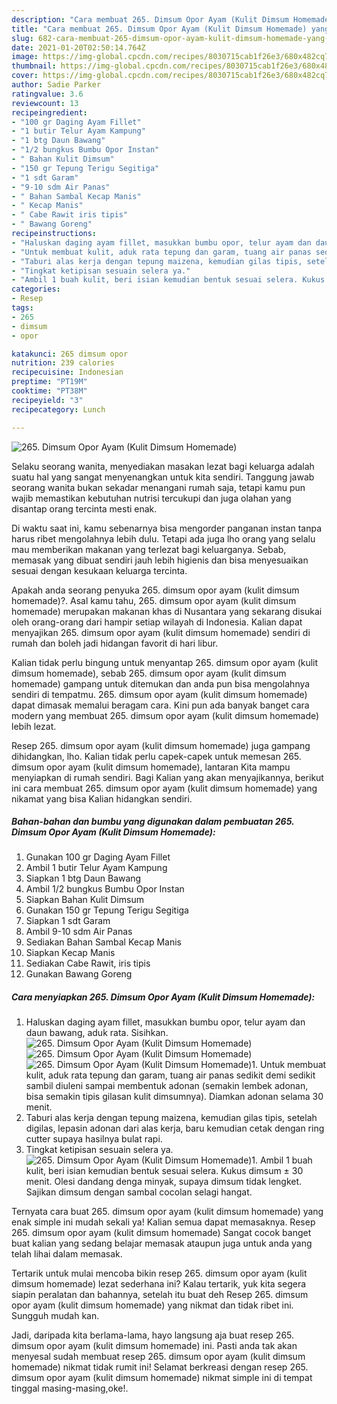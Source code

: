 ```yaml
---
description: "Cara membuat 265. Dimsum Opor Ayam (Kulit Dimsum Homemade) yang nikmat dan Mudah Dibuat"
title: "Cara membuat 265. Dimsum Opor Ayam (Kulit Dimsum Homemade) yang nikmat dan Mudah Dibuat"
slug: 682-cara-membuat-265-dimsum-opor-ayam-kulit-dimsum-homemade-yang-nikmat-dan-mudah-dibuat
date: 2021-01-20T02:50:14.764Z
image: https://img-global.cpcdn.com/recipes/8030715cab1f26e3/680x482cq70/265-dimsum-opor-ayam-kulit-dimsum-homemade-foto-resep-utama.jpg
thumbnail: https://img-global.cpcdn.com/recipes/8030715cab1f26e3/680x482cq70/265-dimsum-opor-ayam-kulit-dimsum-homemade-foto-resep-utama.jpg
cover: https://img-global.cpcdn.com/recipes/8030715cab1f26e3/680x482cq70/265-dimsum-opor-ayam-kulit-dimsum-homemade-foto-resep-utama.jpg
author: Sadie Parker
ratingvalue: 3.6
reviewcount: 13
recipeingredient:
- "100 gr Daging Ayam Fillet"
- "1 butir Telur Ayam Kampung"
- "1 btg Daun Bawang"
- "1/2 bungkus Bumbu Opor Instan"
- " Bahan Kulit Dimsum"
- "150 gr Tepung Terigu Segitiga"
- "1 sdt Garam"
- "9-10 sdm Air Panas"
- " Bahan Sambal Kecap Manis"
- " Kecap Manis"
- " Cabe Rawit iris tipis"
- " Bawang Goreng"
recipeinstructions:
- "Haluskan daging ayam fillet, masukkan bumbu opor, telur ayam dan daun bawang, aduk rata. Sisihkan."
- "Untuk membuat kulit, aduk rata tepung dan garam, tuang air panas sedikit demi sedikit sambil diuleni sampai membentuk adonan (semakin lembek adonan, bisa semakin tipis gilasan kulit dimsumnya). Diamkan adonan selama 30 menit."
- "Taburi alas kerja dengan tepung maizena, kemudian gilas tipis, setelah digilas, lepasin adonan dari alas kerja, baru kemudian cetak dengan ring cutter supaya hasilnya bulat rapi."
- "Tingkat ketipisan sesuain selera ya."
- "Ambil 1 buah kulit, beri isian kemudian bentuk sesuai selera. Kukus dimsum ± 30 menit. Olesi dandang denga minyak, supaya dimsum tidak lengket. Sajikan dimsum dengan sambal cocolan selagi hangat."
categories:
- Resep
tags:
- 265
- dimsum
- opor

katakunci: 265 dimsum opor 
nutrition: 239 calories
recipecuisine: Indonesian
preptime: "PT19M"
cooktime: "PT38M"
recipeyield: "3"
recipecategory: Lunch

---
```



![265. Dimsum Opor Ayam (Kulit Dimsum Homemade)](https://img-global.cpcdn.com/recipes/8030715cab1f26e3/680x482cq70/265-dimsum-opor-ayam-kulit-dimsum-homemade-foto-resep-utama.jpg)

Selaku seorang wanita, menyediakan masakan lezat bagi keluarga adalah suatu hal yang sangat menyenangkan untuk kita sendiri. Tanggung jawab seorang  wanita bukan sekadar menangani rumah saja, tetapi kamu pun wajib memastikan kebutuhan nutrisi tercukupi dan juga olahan yang disantap orang tercinta mesti enak.

Di waktu  saat ini, kamu sebenarnya bisa mengorder panganan instan tanpa harus ribet mengolahnya lebih dulu. Tetapi ada juga lho orang yang selalu mau memberikan makanan yang terlezat bagi keluarganya. Sebab, memasak yang dibuat sendiri jauh lebih higienis dan bisa menyesuaikan sesuai dengan kesukaan keluarga tercinta. 



Apakah anda seorang penyuka 265. dimsum opor ayam (kulit dimsum homemade)?. Asal kamu tahu, 265. dimsum opor ayam (kulit dimsum homemade) merupakan makanan khas di Nusantara yang sekarang disukai oleh orang-orang dari hampir setiap wilayah di Indonesia. Kalian dapat menyajikan 265. dimsum opor ayam (kulit dimsum homemade) sendiri di rumah dan boleh jadi hidangan favorit di hari libur.

Kalian tidak perlu bingung untuk menyantap 265. dimsum opor ayam (kulit dimsum homemade), sebab 265. dimsum opor ayam (kulit dimsum homemade) gampang untuk ditemukan dan anda pun bisa mengolahnya sendiri di tempatmu. 265. dimsum opor ayam (kulit dimsum homemade) dapat dimasak memalui beragam cara. Kini pun ada banyak banget cara modern yang membuat 265. dimsum opor ayam (kulit dimsum homemade) lebih lezat.

Resep 265. dimsum opor ayam (kulit dimsum homemade) juga gampang dihidangkan, lho. Kalian tidak perlu capek-capek untuk memesan 265. dimsum opor ayam (kulit dimsum homemade), lantaran Kita mampu menyiapkan di rumah sendiri. Bagi Kalian yang akan menyajikannya, berikut ini cara membuat 265. dimsum opor ayam (kulit dimsum homemade) yang nikamat yang bisa Kalian hidangkan sendiri.

<!--inarticleads1-->

##### Bahan-bahan dan bumbu yang digunakan dalam pembuatan 265. Dimsum Opor Ayam (Kulit Dimsum Homemade):

1. Gunakan 100 gr Daging Ayam Fillet
1. Ambil 1 butir Telur Ayam Kampung
1. Siapkan 1 btg Daun Bawang
1. Ambil 1/2 bungkus Bumbu Opor Instan
1. Siapkan  Bahan Kulit Dimsum
1. Gunakan 150 gr Tepung Terigu Segitiga
1. Siapkan 1 sdt Garam
1. Ambil 9-10 sdm Air Panas
1. Sediakan  Bahan Sambal Kecap Manis
1. Siapkan  Kecap Manis
1. Sediakan  Cabe Rawit, iris tipis
1. Gunakan  Bawang Goreng




<!--inarticleads2-->

##### Cara menyiapkan 265. Dimsum Opor Ayam (Kulit Dimsum Homemade):

1. Haluskan daging ayam fillet, masukkan bumbu opor, telur ayam dan daun bawang, aduk rata. Sisihkan.
<img src="https://img-global.cpcdn.com/steps/c4a335a6b349d3df/160x128cq70/265-dimsum-opor-ayam-kulit-dimsum-homemade-langkah-memasak-1-foto.jpg" alt="265. Dimsum Opor Ayam (Kulit Dimsum Homemade)"><img src="https://img-global.cpcdn.com/steps/0d07aea2cc40aabe/160x128cq70/265-dimsum-opor-ayam-kulit-dimsum-homemade-langkah-memasak-1-foto.jpg" alt="265. Dimsum Opor Ayam (Kulit Dimsum Homemade)"><img src="https://img-global.cpcdn.com/steps/055c7b60ab96ee96/160x128cq70/265-dimsum-opor-ayam-kulit-dimsum-homemade-langkah-memasak-1-foto.jpg" alt="265. Dimsum Opor Ayam (Kulit Dimsum Homemade)">1. Untuk membuat kulit, aduk rata tepung dan garam, tuang air panas sedikit demi sedikit sambil diuleni sampai membentuk adonan (semakin lembek adonan, bisa semakin tipis gilasan kulit dimsumnya). Diamkan adonan selama 30 menit.
1. Taburi alas kerja dengan tepung maizena, kemudian gilas tipis, setelah digilas, lepasin adonan dari alas kerja, baru kemudian cetak dengan ring cutter supaya hasilnya bulat rapi.
1. Tingkat ketipisan sesuain selera ya.
<img src="//assets-global.cpcdn.com/assets/icons/button_play-2c75c40dde080a61004c1f40b05d8f140eaff45d7e9e6481dc71c63d2e7c4909.png" alt="265. Dimsum Opor Ayam (Kulit Dimsum Homemade)">1. Ambil 1 buah kulit, beri isian kemudian bentuk sesuai selera. Kukus dimsum ± 30 menit. Olesi dandang denga minyak, supaya dimsum tidak lengket. Sajikan dimsum dengan sambal cocolan selagi hangat.




Ternyata cara buat 265. dimsum opor ayam (kulit dimsum homemade) yang enak simple ini mudah sekali ya! Kalian semua dapat memasaknya. Resep 265. dimsum opor ayam (kulit dimsum homemade) Sangat cocok banget buat kalian yang sedang belajar memasak ataupun juga untuk anda yang telah lihai dalam memasak.

Tertarik untuk mulai mencoba bikin resep 265. dimsum opor ayam (kulit dimsum homemade) lezat sederhana ini? Kalau tertarik, yuk kita segera siapin peralatan dan bahannya, setelah itu buat deh Resep 265. dimsum opor ayam (kulit dimsum homemade) yang nikmat dan tidak ribet ini. Sungguh mudah kan. 

Jadi, daripada kita berlama-lama, hayo langsung aja buat resep 265. dimsum opor ayam (kulit dimsum homemade) ini. Pasti anda tak akan menyesal sudah membuat resep 265. dimsum opor ayam (kulit dimsum homemade) nikmat tidak rumit ini! Selamat berkreasi dengan resep 265. dimsum opor ayam (kulit dimsum homemade) nikmat simple ini di tempat tinggal masing-masing,oke!.

